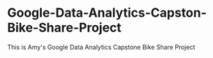 # Google-Data-Analytics-Capston-Bike-Share-Project
This is Amy's Google Data Analytics Capstone Bike Share Project
